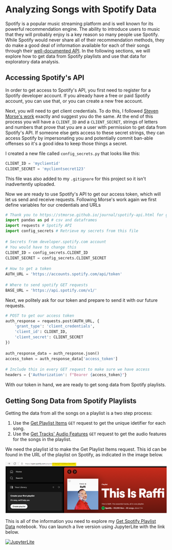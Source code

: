 # Analyzing Songs with Spotify Data
Spotify is a popular music streaming platform and is well known for its powerful recommendation engine.
The ability to introduce users to music that they will probably enjoy is a key reason so many people use Spotify.
While Spotify would never share all of their recommendation methods, they do make a good deal of information available for each of their songs through their [well-documented API](https://developer.spotify.com/documentation/web-api).
In the following sections, we will explore how to get data from Spotify playlists and use that data for exploratory data analysis.

## Accessing Spotify's API
In order to get access to Spotify's API, you first need to register for a Spotify developer account.
If you already have a free or paid Spotify account, you can use that, or you can create a new free account.

Next, you will need to get client credentials.
To do this, I followed [Steven Morse's work](https://stmorse.github.io/journal/spotify-api.html) exactly and suggest you do the same.
At the end of this process you will have a `CLIENT_ID` and a `CLIENT_SECRET`, strings of letters and numbers that prove that you are a user with permission to get data from Spotify's API.
If someone else gets access to these secret strings, they can access Spotify by impersonating you and potentially commit ban-able offenses so it's a good idea to keep those things a secret.

I created a new file called `config_secrets.py` that looks like this:

```python
CLIENT_ID = 'myclientid'
CLIENT_SECRET = 'myclientsecret123'
```

This file was also added to my `.gitignore` for this project so it isn't inadvertently uploaded.

Now we are ready to use Spotify's API to get our access token, which will let us send and receive requests.
Following Morse's work again we first define variables for our credentials and URLs

```python
# Thank you to https://stmorse.github.io/journal/spotify-api.html for getting started
import pandas as pd # csv and dataframes
import requests # Spotify API
import config_secrets # Retrieve my secrets from this file

# Secrets from developer.spotify.com account
# You would have to change this
CLIENT_ID = config_secrets.CLIENT_ID
CLIENT_SECRET = config_secrets.CLIENT_SECRET

# How to get a token
AUTH_URL = 'https://accounts.spotify.com/api/token'

# Where to send spotify GET requests
BASE_URL = 'https://api.spotify.com/v1/'
```

Next, we politely ask for our token and prepare to send it with our future requests.

```python
# POST to get our access token
auth_response = requests.post(AUTH_URL, {
    'grant_type': 'client_credentials',
    'client_id': CLIENT_ID,
    'client_secret': CLIENT_SECRET
})

auth_response_data = auth_response.json()
access_token = auth_response_data['access_token']

# Include this in every GET request to make sure we have access
headers = {'Authorization': f"Bearer {access_token}"}
```

With our token in hand, we are ready to get song data from Spotify playlists.

## Getting Song Data from Spotify Playlists
Getting the data from all the songs on a playlist is a two step process:

1. Use the [Get Playlist Items](https://developer.spotify.com/documentation/web-api/reference/get-playlists-tracks) `GET` request to get the unique idetifier for each song.
1. Use the [Get Tracks' Audio Features](https://developer.spotify.com/documentation/web-api/reference/get-playlists-tracks) `GET` request to get the audio features for the songs in the playlist.

We need the playlist id to make the Get Playlist Items request. This id can be found in the URL of the playlist on Spotify, as indicated in the image below.

![Spotify Playlist ID](media/playlist_id.png)

This is all of the information you need to explore my [Get Spotify Playlist Data](Get%20Spotify%20Playlist%20Data.ipynb) notebook.
You can launch a live version using JupyterLite with the link below.


[![JupyterLite](https://jupyterlite.rtfd.io/en/latest/_static/badge-launch.svg)](https://jupyterlab-open-url-param.readthedocs.io/en/latest/lite/lab?fromURL=https://raw.githubusercontent.com/jaredcarter/data-science-portfolio/main/spotify-data/Get%20Spotify%20Playlist%20Data.ipynb)